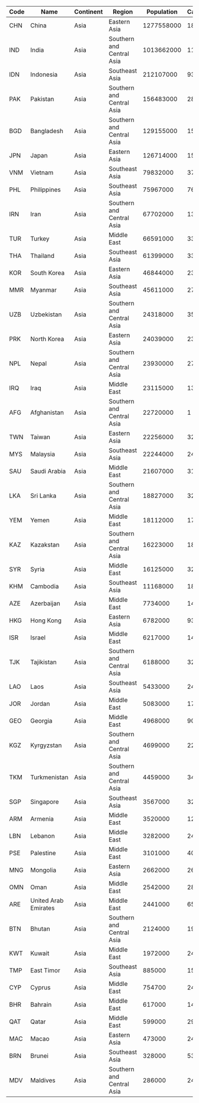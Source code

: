 | Code | Name | Continent | Region | Population | Capital | 
| --- | --- | --- | --- | --- | --- |
| CHN | China | Asia | Eastern Asia | 1277558000 | 1891|
| IND | India | Asia | Southern and Central Asia | 1013662000 | 1109|
| IDN | Indonesia | Asia | Southeast Asia | 212107000 | 939|
| PAK | Pakistan | Asia | Southern and Central Asia | 156483000 | 2831|
| BGD | Bangladesh | Asia | Southern and Central Asia | 129155000 | 150|
| JPN | Japan | Asia | Eastern Asia | 126714000 | 1532|
| VNM | Vietnam | Asia | Southeast Asia | 79832000 | 3770|
| PHL | Philippines | Asia | Southeast Asia | 75967000 | 766|
| IRN | Iran | Asia | Southern and Central Asia | 67702000 | 1380|
| TUR | Turkey | Asia | Middle East | 66591000 | 3358|
| THA | Thailand | Asia | Southeast Asia | 61399000 | 3320|
| KOR | South Korea | Asia | Eastern Asia | 46844000 | 2331|
| MMR | Myanmar | Asia | Southeast Asia | 45611000 | 2710|
| UZB | Uzbekistan | Asia | Southern and Central Asia | 24318000 | 3503|
| PRK | North Korea | Asia | Eastern Asia | 24039000 | 2318|
| NPL | Nepal | Asia | Southern and Central Asia | 23930000 | 2729|
| IRQ | Iraq | Asia | Middle East | 23115000 | 1365|
| AFG | Afghanistan | Asia | Southern and Central Asia | 22720000 | 1|
| TWN | Taiwan | Asia | Eastern Asia | 22256000 | 3263|
| MYS | Malaysia | Asia | Southeast Asia | 22244000 | 2464|
| SAU | Saudi Arabia | Asia | Middle East | 21607000 | 3173|
| LKA | Sri Lanka | Asia | Southern and Central Asia | 18827000 | 3217|
| YEM | Yemen | Asia | Middle East | 18112000 | 1780|
| KAZ | Kazakstan | Asia | Southern and Central Asia | 16223000 | 1864|
| SYR | Syria | Asia | Middle East | 16125000 | 3250|
| KHM | Cambodia | Asia | Southeast Asia | 11168000 | 1800|
| AZE | Azerbaijan | Asia | Middle East | 7734000 | 144|
| HKG | Hong Kong | Asia | Eastern Asia | 6782000 | 937|
| ISR | Israel | Asia | Middle East | 6217000 | 1450|
| TJK | Tajikistan | Asia | Southern and Central Asia | 6188000 | 3261|
| LAO | Laos | Asia | Southeast Asia | 5433000 | 2432|
| JOR | Jordan | Asia | Middle East | 5083000 | 1786|
| GEO | Georgia | Asia | Middle East | 4968000 | 905|
| KGZ | Kyrgyzstan | Asia | Southern and Central Asia | 4699000 | 2253|
| TKM | Turkmenistan | Asia | Southern and Central Asia | 4459000 | 3419|
| SGP | Singapore | Asia | Southeast Asia | 3567000 | 3208|
| ARM | Armenia | Asia | Middle East | 3520000 | 126|
| LBN | Lebanon | Asia | Middle East | 3282000 | 2438|
| PSE | Palestine | Asia | Middle East | 3101000 | 4074|
| MNG | Mongolia | Asia | Eastern Asia | 2662000 | 2696|
| OMN | Oman | Asia | Middle East | 2542000 | 2821|
| ARE | United Arab Emirates | Asia | Middle East | 2441000 | 65|
| BTN | Bhutan | Asia | Southern and Central Asia | 2124000 | 192|
| KWT | Kuwait | Asia | Middle East | 1972000 | 2429|
| TMP | East Timor | Asia | Southeast Asia | 885000 | 1522|
| CYP | Cyprus | Asia | Middle East | 754700 | 2430|
| BHR | Bahrain | Asia | Middle East | 617000 | 149|
| QAT | Qatar | Asia | Middle East | 599000 | 2973|
| MAC | Macao | Asia | Eastern Asia | 473000 | 2454|
| BRN | Brunei | Asia | Southeast Asia | 328000 | 538|
| MDV | Maldives | Asia | Southern and Central Asia | 286000 | 2463|

